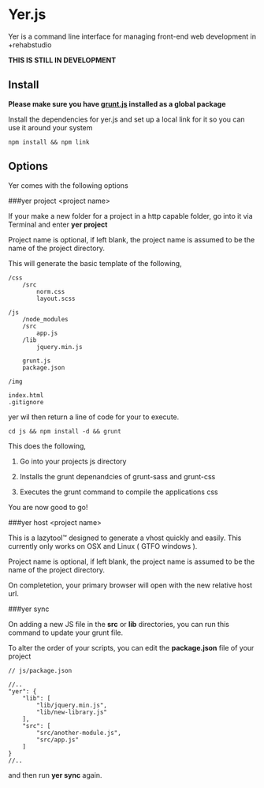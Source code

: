 Yer.js
======

Yer is a command line interface for managing front-end web development in +rehabstudio

__THIS IS STILL IN DEVELOPMENT__

Install
-------

**Please make sure you have [grunt.js](https://github.com/cowboy/grunt) installed as a global package**

Install the dependencies for yer.js and set up a local link for it so you can use it around your system

	npm install && npm link

Options
-------


Yer comes with the following options

###yer project &lt;project name&gt;

If your make a new folder for a project in a http capable folder, go into it via Terminal and enter __yer project__

Project name is optional, if left blank, the project name is assumed to be the name of the project directory.

This will generate the basic template of the following,

	/css
		/src
			norm.css
			layout.scss
			
	/js
		/node_modules
		/src
			app.js
		/lib
			jquery.min.js
		
		grunt.js
		package.json
			
	/img
	
	index.html
	.gitignore
	
yer wil then return a line of code for your to execute.

	cd js && npm install -d && grunt
	
This does the following,

 1) Go into your projects js directory

 2) Installs the grunt depenandcies of grunt-sass and grunt-css

 3) Executes the grunt command to compile the applications css
 
You are now good to go!
 
###yer host &lt;project name&gt;
 
This is a lazytool™ designed to generate a vhost quickly and easily. This currently only works on OSX and Linux ( GTFO windows ).
 
Project name is optional, if left blank, the project name is assumed to be the name of the project directory.
 
On completetion, your primary browser will open with the new relative host url.

###yer sync

On adding a new JS file in the __src__ or __lib__ directories, you can run this command to update your grunt file.

To alter the order of your scripts, you can edit the __package.json__ file of your project
	
	// js/package.json
	
	//..
	"yer": {
		"lib": [
			"lib/jquery.min.js",
			"lib/new-library.js"
		],
		"src": [
			"src/another-module.js",
			"src/app.js"
		]
	}
	//..

and then run __yer sync__ again.
